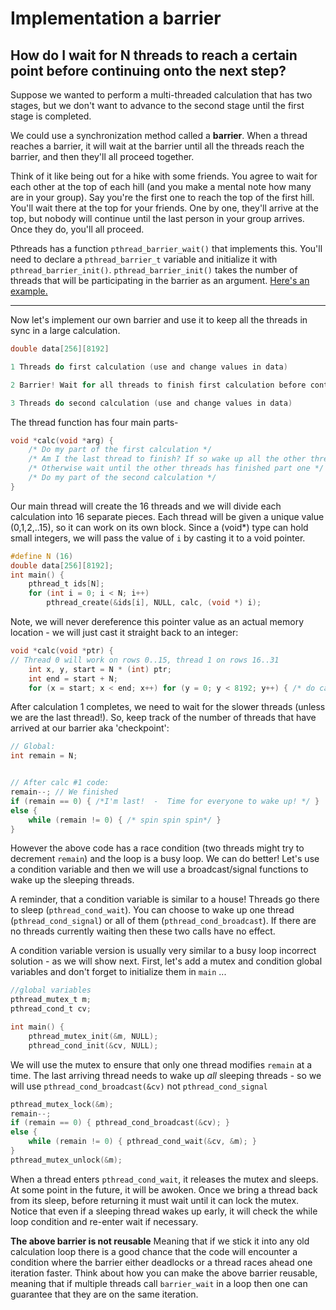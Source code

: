 # Implementation a barrier


## How do I wait for N threads to reach a certain point before continuing onto the next step?

Suppose we wanted to perform a multi-threaded calculation that has two stages, 
but we don't want to advance to the second stage until the first stage is completed.

We could use a synchronization method called a **barrier**.
When a thread reaches a barrier, it will wait at the barrier until all the threads reach the barrier, 
and then they'll all proceed together.

Think of it like being out for a hike with some friends.
You agree to wait for each other at the top of each hill (and you make a mental note how many are in your group).
Say you're the first one to reach the top of the first hill.
You'll wait there at the top for your friends.
One by one, they'll arrive at the top, but nobody will continue until the last person in your group arrives.
Once they do, you'll all proceed.

Pthreads has a function `pthread_barrier_wait()` that implements this.
You'll need to declare a `pthread_barrier_t` variable and initialize it with `pthread_barrier_init()`.  `pthread_barrier_init()` takes the number of threads that will be participating in the barrier as an argument.  [Here's an example.](https://github.com/angrave/SystemProgramming/wiki/Sample-program-using-pthread-barriers)


----


Now let's implement our own barrier and use it to keep all the threads in sync in a large calculation.

```C
double data[256][8192]

1 Threads do first calculation (use and change values in data)

2 Barrier! Wait for all threads to finish first calculation before continuing

3 Threads do second calculation (use and change values in data)
```

The thread function has four main parts-

```C
void *calc(void *arg) {
    /* Do my part of the first calculation */
    /* Am I the last thread to finish? If so wake up all the other threads! */
    /* Otherwise wait until the other threads has finished part one */
    /* Do my part of the second calculation */
}
```

Our main thread will create the 16 threads and we will divide each calculation into 16 separate pieces.
Each thread will be given a unique value (0,1,2,..15), so it can work on its own block.
Since a (void*) type can hold small integers, we will pass the value of `i` by casting it to a void pointer.

```C
#define N (16)
double data[256][8192];
int main() {
    pthread_t ids[N];
    for (int i = 0; i < N; i++)  
        pthread_create(&ids[i], NULL, calc, (void *) i);
```

Note, we will never dereference this pointer value as an actual memory location - we will just cast it straight back to an integer:

```C
void *calc(void *ptr) {
// Thread 0 will work on rows 0..15, thread 1 on rows 16..31
    int x, y, start = N * (int) ptr;
    int end = start + N; 
    for (x = start; x < end; x++) for (y = 0; y < 8192; y++) { /* do calc #1 */ }
```

After calculation 1 completes, we need to wait for the slower threads (unless we are the last thread!).
So, keep track of the number of threads that have arrived at our barrier aka 'checkpoint':

```C
// Global: 
int remain = N;


// After calc #1 code:
remain--; // We finished
if (remain == 0) { /*I'm last!  -  Time for everyone to wake up! */ }
else {
    while (remain != 0) { /* spin spin spin*/ }
}
```

However the above code has a race condition (two threads might try to decrement `remain`) and the loop is a busy loop.
We can do better!
Let's use a condition variable and then we will use a broadcast/signal functions to wake up the sleeping threads.

A reminder, that a condition variable is similar to a house!
Threads go there to sleep (`pthread_cond_wait`).
You can choose to wake up one thread (`pthread_cond_signal`) or all of them (`pthread_cond_broadcast`).
If there are no threads currently waiting then these two calls have no effect.

A condition variable version is usually very similar to a busy loop incorrect solution - as we will show next.
First, let's add a mutex and condition global variables and don't forget to initialize them in `main` ...

```C
//global variables
pthread_mutex_t m;
pthread_cond_t cv;

int main() {
    pthread_mutex_init(&m, NULL);
    pthread_cond_init(&cv, NULL);
```

We will use the mutex to ensure that only one thread modifies `remain` at a time.
The last arriving thread needs to wake up _all_ sleeping threads - so we will use `pthread_cond_broadcast(&cv)` not `pthread_cond_signal`

```C
pthread_mutex_lock(&m);
remain--; 
if (remain == 0) { pthread_cond_broadcast(&cv); }
else {
    while (remain != 0) { pthread_cond_wait(&cv, &m); }
}
pthread_mutex_unlock(&m);
```

When a thread enters `pthread_cond_wait`, it releases the mutex and sleeps.
At some point in the future, it will be awoken.
Once we bring a thread back from its sleep, before returning it must wait until it can lock the mutex.
Notice that even if a sleeping thread wakes up early, it will check the while loop condition and re-enter wait if necessary.

**The above barrier is not reusable** Meaning that if we stick it into any old calculation loop there is a good chance that the code will encounter a condition where the barrier either deadlocks or a thread races ahead one iteration faster.
Think about how you can make the above barrier reusable, meaning that if multiple threads call `barrier_wait` in a loop then one can guarantee that they are on the same iteration.